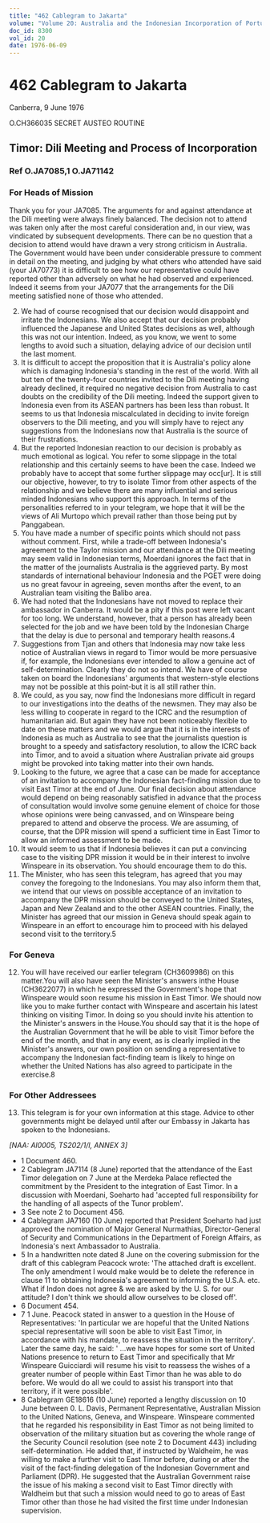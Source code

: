 ```yaml
---
title: "462 Cablegram to Jakarta"
volume: "Volume 20: Australia and the Indonesian Incorporation of Portuguese Timor, 1974-1976"
doc_id: 8300
vol_id: 20
date: 1976-06-09
---
```


# 462 Cablegram to Jakarta

Canberra, 9 June 1976

O.CH366035 SECRET AUSTEO ROUTINE

## Timor: Dili Meeting and Process of Incorporation

### Ref O.JA7085,1 O.JA71142

### For Heads of Mission

Thank you for your JA7085. The arguments for and against attendance at the Dili meeting were always finely balanced. The decision not to attend was taken only after the most careful consideration and, in our view, was vindicated by subsequent developments. There can be no question that a decision to attend would have drawn a very strong criticism in Australia. The Government would have been under considerable pressure to comment in detail on the meeting, and judging by what others who attended have said (your JA70773) it is difficult to see how our representative could have reported other than adversely on what he had observed and experienced. Indeed it seems from your JA7077 that the arrangements for the Dili meeting satisfied none of those who attended.

  2. We had of course recognised that our decision would disappoint and irritate the Indonesians. We also accept that our decision probably influenced the Japanese and United States decisions as well, although this was not our intention. Indeed, as you know, we went to some lengths to avoid such a situation, delaying advice of our decision until the last moment.
  3. It is difficult to accept the proposition that it is Australia's policy alone which is damaging Indonesia's standing in the rest of the world. With all but ten of the twenty-four countries invited to the Dili meeting having already declined, it required no negative decision from Australia to cast doubts on the credibility of the Dili meeting. Indeed the support given to Indonesia even from its ASEAN partners has been less than robust. It seems to us that Indonesia miscalculated in deciding to invite foreign observers to the Dili meeting, and you will simply have to reject any suggestions from the Indonesians now that Australia is the source of their frustrations.
  4. But the reported Indonesian reaction to our decision is probably as much emotional as logical. You refer to some slippage in the total relationship and this certainly seems to have been the case. Indeed we probably have to accept that some further slippage may occ[ur]. It is still our objective, however, to try to isolate Timor from other aspects of the relationship and we believe there are many influential and serious minded Indonesians who support this approach. In terms of the personalities referred to in your telegram, we hope that it will be the views of Ali Murtopo which prevail rather than those being put by Panggabean.
  5. You have made a number of specific points which should not pass without comment. First, while a trade-off between Indonesia's agreement to the Taylor mission and our attendance at the Dili meeting may seem valid in Indonesian terms, Moerdani ignores the fact that in the matter of the journalists Australia is the aggrieved party. By most standards of international behaviour Indonesia and the PGET were doing us no great favour in agreeing, seven months after the event, to an Australian team visiting the Balibo area.
  6. We had noted that the Indonesians have not moved to replace their ambassador in Canberra. It would be a pity if this post were left vacant for too long. We understand, however, that a person has already been selected for the job and we have been told by the Indonesian Charge that the delay is due to personal and temporary health reasons.4
  7. Suggestions from Tjan and others that Indonesia may now take less notice of Australian views in regard to Timor would be more persuasive if, for example, the Indonesians ever intended to allow a genuine act of self-determination. Clearly they do not so intend. We have of course taken on board the Indonesians' arguments that western-style elections may not be possible at this point-but it is all still rather thin.
  8. We could, as you say, now find the Indonesians more difficult in regard to our investigations into the deaths of the newsmen. They may also be less willing to cooperate in regard to the ICRC and the resumption of humanitarian aid. But again they have not been noticeably flexible to date on these matters and we would argue that it is in the interests of Indonesia as much as Australia to see that the journalists question is brought to a speedy and satisfactory resolution, to allow the ICRC back into Timor, and to avoid a situation where Australian private aid groups might be provoked into taking matter into their own hands.
  9. Looking to the future, we agree that a case can be made for acceptance of an invitation to accompany the Indonesian fact-finding mission due to visit East Timor at the end of June. Our final decision about attendance would depend on being reasonably satisfied in advance that the process of consultation would involve some genuine element of choice for those whose opinions were being canvassed, and on Winspeare being prepared to attend and observe the process. We are assuming, of course, that the DPR mission will spend a sufficient time in East Timor to allow an informed assessment to be made.
  10. It would seem to us that if Indonesia believes it can put a convincing case to the visiting DPR mission it would be in their interest to involve Winspeare in its observation. You should encourage them to do this.
  11. The Minister, who has seen this telegram, has agreed that you may convey the foregoing to the Indonesians. You may also inform them that, we intend that our views on possible acceptance of an invitation to accompany the DPR mission should be conveyed to the United States, Japan and New Zealand and to the other ASEAN countries. Finally, the Minister has agreed that our mission in Geneva should speak again to Winspeare in an effort to encourage him to proceed with his delayed second visit to the territory.5



### For Geneva

  12. You will have received our earlier telegram (CH3609986) on this matter.You will also have seen the Minister's answers inthe House (CH3622077) in which he expressed the Government's hope that Winspeare would soon resume his mission in East Timor. We should now like you to make further contact with Winspeare and ascertain his latest thinking on visiting Timor. In doing so you should invite his attention to the Minister's answers in the House.You should say that it is the hope of the Australian Government that he will be able to visit Timor before the end of the month, and that in any event, as is clearly implied in the Minister's answers, our own position on sending a representative to accompany the Indonesian fact-finding team is likely to hinge on whether the United Nations has also agreed to participate in the exercise.8



### For Other Addressees

  13. This telegram is for your own information at this stage. Advice to other governments might be delayed until after our Embassy in Jakarta has spoken to the Indonesians.



_[NAA: Al0005, TS202/1/l, ANNEX 3]_

  * 1 Document 460.
  * 2 Cablegram JA7114 (8 June) reported that the attendance of the East Timor delegation on 7 June at the Merdeka Palace reflected the commitment by the President to the integration of East Timor. In a discussion with Moerdani, Soeharto had 'accepted full responsibility for the handling of all aspects of the Tunor problem'.
  * 3 See note 2 to Document 456.
  * 4 Cablegram JA7160 (10 June) reported that President Soeharto had just approved the nomination of Major General Nurmathias, Director-General of Security and Communications in the Department of Foreign Affairs, as Indonesia's next Ambassador to Australia.
  * 5 In a handwritten note dated 8 June on the covering submission for the draft of this cablegram Peacock wrote: 'The attached draft is excellent. The only amendment I would make would be to delete the reference in clause 11 to obtaining Indonesia's agreement to informing the U.S.A. etc. What if Indon does not agree &amp; we are asked by the U. S. for our attitude? I don't think we should allow ourselves to be closed off'.
  * 6 Document 454.
  * 7 1 June. Peacock stated in answer to a question in the House of Representatives: 'In particular we are hopeful that the United Nations special representative will soon be able to visit East Timor, in accordance with his mandate, to reassess the situation in the territory'. Later the same day, he said: ' ...we have hopes for some sort of United Nations presence to return to East Timor and specifically that Mr Winspeare Guicciardi will resume his visit to reassess the wishes of a greater number of people within East Timor than he was able to do before. We would do all we could to assist his transport into that territory, if it were possible'.
  * 8 Cablegram GE18616 (10 June) reported a lengthy discussion on 10 June between 0. L. Davis, Permanent Representative, Australian Mission to the United Nations, Geneva, and Winspeare. Winspeare commented that he regarded his responsibility in East Timor as not being limited to observation of the military situation but as covering the whole range of the Security Council resolution (see note 2 to Document 443) including self­-determination. He added that, if instructed by Waldheim, he was willing to make a further visit to East Timor before, during or after the visit of the fact-finding delegation of the Indonesian Government and Parliament (DPR). He suggested that the Australian Government raise the issue of his making a second visit to East Timor directly with Waldheim but that such a mission would need to go to areas of East Timor other than those he had visited the first time under Indonesian supervision.


